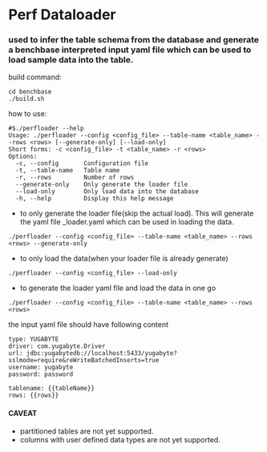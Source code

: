 # Perf Dataloader

### used to infer the table schema from the database and generate a benchbase interpreted input yaml file which can be used to load sample data into the table.


build command:
```
cd benchbase
./build.sh
```

how to use:
```
#$./perfloader --help
Usage: ./perfloader --config <config_file> --table-name <table_name> --rows <rows> [--generate-only] [--load-only]
Short forms: -c <config_file> -t <table_name> -r <rows>
Options:
  -c, --config       Configuration file
  -t, --table-name   Table name
  -r, --rows         Number of rows
  --generate-only    Only generate the loader file
  --load-only        Only load data into the database
  -h, --help         Display this help message

```
- to only generate the loader file(skip the actual load). This will generate the yaml file <table-name>_loader.yaml which can be used in loading the data.
```
./perfloader --config <config_file> --table-name <table_name> --rows <rows> --generate-only
```

- to only load the data(when your loader file is already generate)
```
./perfloader --config <config_file> --load-only
```

- to generate the loader yaml file and load the data in one go
```
./perfloader --config <config_file> --table-name <table_name> --rows <rows>
```

the input yaml file should have following content
```
type: YUGABYTE
driver: com.yugabyte.Driver
url: jdbc:yugabytedb://localhost:5433/yugabyte?sslmode=require&reWriteBatchedInserts=true
username: yugabyte
password: password

tablename: {{tableName}}
rows: {{rows}}

```

#### CAVEAT
- partitioned tables are not yet supported.
- columns with user defined data types are not yet supported.